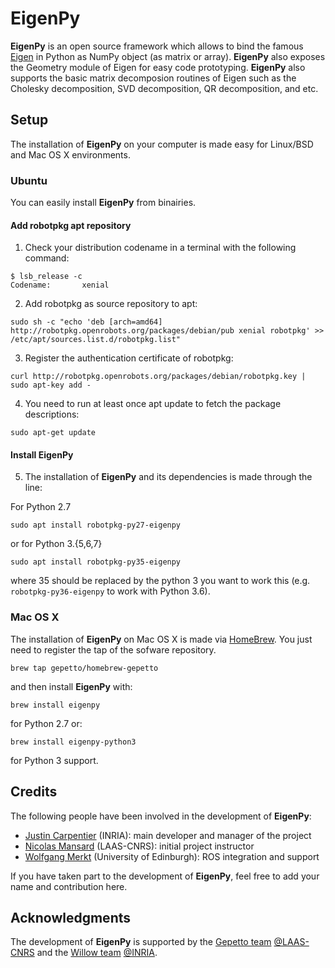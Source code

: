 EigenPy
======

**EigenPy** is an open source framework which allows to bind the famous [Eigen](http://eigen.tuxfamily.org) in Python as NumPy object (as matrix or array).
**EigenPy** also exposes the Geometry module of Eigen for easy code prototyping.
**EigenPy** also supports the basic matrix decomposion routines of Eigen such as the Cholesky decomposition, SVD decomposition, QR decomposition, and etc.

## Setup

The installation of **EigenPy** on your computer is made easy for Linux/BSD and Mac OS X environments.

### Ubuntu

You can easily install **EigenPy** from binairies.

#### Add robotpkg apt repository

1. Check your distribution codename in a terminal with the following command:
```
$ lsb_release -c
Codename:       xenial
```
2. Add robotpkg as source repository to apt:
```
sudo sh -c "echo 'deb [arch=amd64] http://robotpkg.openrobots.org/packages/debian/pub xenial robotpkg' >> /etc/apt/sources.list.d/robotpkg.list"
```
3. Register the authentication certificate of robotpkg:
```
curl http://robotpkg.openrobots.org/packages/debian/robotpkg.key | sudo apt-key add -
```
4. You need to run at least once apt update to fetch the package descriptions:
```
sudo apt-get update
```
#### Install EigenPy
5. The installation of **EigenPy** and its dependencies is made through the line:

For Python 2.7
```
sudo apt install robotpkg-py27-eigenpy
```
or for Python 3.{5,6,7}
```
sudo apt install robotpkg-py35-eigenpy
```
where 35 should be replaced by the python 3 you want to work this (e.g. `robotpkg-py36-eigenpy` to work with Python 3.6).

### Mac OS X

The installation of **EigenPy** on Mac OS X is made via [HomeBrew](https://brew.sh/). 
You just need to register the tap of the sofware repository.

```
brew tap gepetto/homebrew-gepetto
```
and then install **EigenPy** with:
```
brew install eigenpy
```
for Python 2.7 or:
```
brew install eigenpy-python3
```
for Python 3 support.

## Credits

The following people have been involved in the development of **EigenPy**:

- [Justin Carpentier](https://jcarpent.github.io) (INRIA): main developer and manager of the project
- [Nicolas Mansard](http://projects.laas.fr/gepetto/index.php/Members/NicolasMansard) (LAAS-CNRS): initial project instructor
- [Wolfgang Merkt](http://www.wolfgangmerkt.com/) (University of Edinburgh): ROS integration and support

If you have taken part to the development of **EigenPy**, feel free to add your name and contribution here.

## Acknowledgments

The development of **EigenPy** is supported by the [Gepetto team](http://projects.laas.fr/gepetto/) [@LAAS-CNRS](http://www.laas.fr) and the [Willow team](https://www.di.ens.fr/willow/) [@INRIA](http://www.inria.fr).
